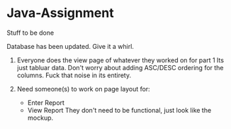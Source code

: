 # Java-Assignment
Stuff to be done

Database has been updated. Give it a whirl.

1) Everyone does the view page of whatever they worked on for part 1
   Its just tabluar data. Don't worry about adding ASC/DESC ordering
   for the  columns. Fuck that noise in its entirety. 
   
2) Need someone(s) to work on page layout for:
   - Enter Report
   - View Report
   They don't need to be functional, just look like the mockup.

